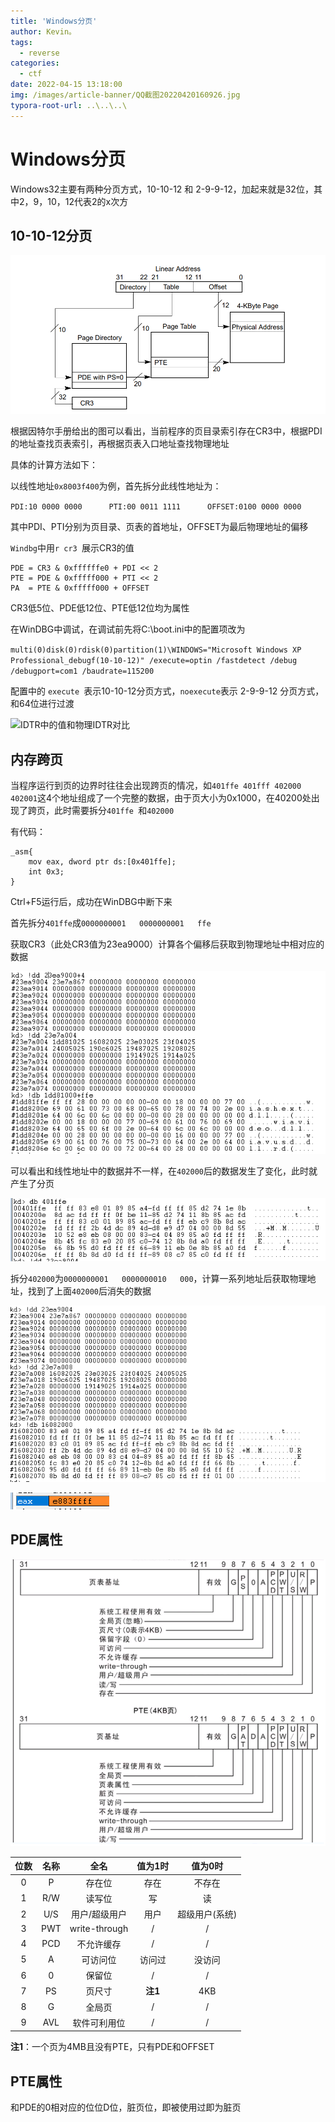 ```yaml
---
title: 'Windows分页'
author: Kevin。
tags:
  - reverse
categories:
  - ctf
date: 2022-04-15 13:18:00
img: /images/article-banner/QQ截图20220420160926.jpg
typora-root-url: ..\..\..\
---
```


# Windows分页

Windows32主要有两种分页方式，10-10-12 和 2-9-9-12，加起来就是32位，其中2，9，10，12代表2的x次方

## 10-10-12分页

![分页方式](/images/image-20220418134759160.png)

根据因特尔手册给出的图可以看出，当前程序的页目录索引存在CR3中，根据PDI的地址查找页表索引，再根据页表入口地址查找物理地址

具体的计算方法如下：

以线性地址`0x8003f400`为例，首先拆分此线性地址为：

```PDI:10 0000 0000      PTI:00 0011 1111      OFFSET:0100 0000 0000```

其中PDI、PTI分别为页目录、页表的首地址，OFFSET为最后物理地址的偏移

`Windbg`中用`r cr3 `展示CR3的值

```
PDE = CR3 & 0xffffffe0 + PDI << 2
PTE = PDE & 0xfffff000 + PTI << 2
PA  = PTE & 0xfffff000 + OFFSET
```

CR3低5位、PDE低12位、PTE低12位均为属性

在WinDBG中调试，在调试前先将C:\boot.ini中的配置项改为

`multi(0)disk(0)rdisk(0)partition(1)\WINDOWS="Microsoft Windows XP Professional_debugf(10-10-12)" /execute=optin /fastdetect /debug /debugport=com1 /baudrate=115200`

配置中的 `execute `表示10-10-12分页方式，`noexecute`表示 2-9-9-12 分页方式， 和64位进行过渡

![IDTR中的值和物理IDTR对比](/images/image-20220418161423067.png)

## 内存跨页

当程序运行到页的边界时往往会出现跨页的情况，如`401ffe 401fff 402000 402001`这4个地址组成了一个完整的数据，由于页大小为0x1000，在40200处出现了跨页，此时需要拆分`401ffe `和`402000`

 有代码：

```assembly
_asm{
    mov eax, dword ptr ds:[0x401ffe];
    int 0x3;
}
```

Ctrl+F5运行后，成功在WinDBG中断下来

首先拆分`401ffe`成`0000000001   0000000001   ffe`

获取CR3（此处CR3值为23ea9000）计算各个偏移后获取到物理地址中相对应的数据

![物理地址中的数据](/images/image-20220420195652255.png)

可以看出和线性地址中的数据并不一样，在`402000`后的数据发生了变化，此时就产生了分页

![线性地址中的数据](/images/image-20220420195733487.png)

拆分`402000`为`0000000001   0000000010   000`，计算一系列地址后获取物理地址，找到了上面`402000`后消失的数据

![402000物理地址](/images/image-20220420195904596.png)

![eax的值也为上述内容](/images/image-20220420200239632.png)

## PDE属性

![属性](/images/image-20220420200538312.png)

| 位数 | 名称 |     全名      | 值为1时 |    值为0时     |
| :--: | :--: | :-----------: | :-----: | :------------: |
|  0   |  P   |    存在位     |  存在   |     不存在     |
|  1   | R/W  |    读写位     |   写    |       读       |
|  2   | U/S  | 用户/超级用户 |  用户   | 超级用户(系统) |
|  3   | PWT  | write-through |    /    |       /        |
|  4   | PCD  |  不允许缓存   |    /    |       /        |
|  5   |  A   |   可访问位    | 访问过  |     没访问     |
|  6   |  0   |    保留位     |    /    |       /        |
|  7   |  PS  |    页尺寸     | **注1** |      4KB       |
|  8   |  G   |    全局页     |    /    |       /        |
|  9   | AVL  | 软件可利用位  |    /    |       /        |

**注1**：一个页为4MB且没有PTE，只有PDE和OFFSET

## PTE属性

和PDE的0相对应的位位D位，脏页位，即被使用过即为脏页



